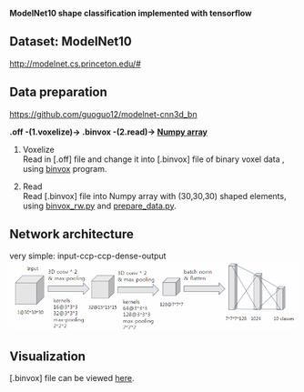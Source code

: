 **ModelNet10 shape classification implemented with tensorflow**

## Dataset: ModelNet10 
http://modelnet.cs.princeton.edu/#

## Data preparation 
https://github.com/guoguo12/modelnet-cnn3d_bn

**.off -(1.voxelize)-> .binvox -(2.read)-> [Numpy array](https://github.com/Sooram/ModelNet-3dCNN-tensorflow/blob/master/modelnet10.npz)**

1. Voxelize \
Read in [.off] file and change it into [.binvox] file of binary voxel data , using [binvox](http://www.patrickmin.com/binvox/) program.

2. Read \
Read [.binvox] file into Numpy array with (30,30,30) shaped elements, using [binvox_rw.py](https://github.com/Sooram/ModelNet-3dCNN-tensorflow/blob/master/binvox_rw.py) and [prepare_data.py](https://github.com/Sooram/ModelNet-3dCNN-tensorflow/blob/master/prepare_data.py).

## Network architecture
very simple: input-ccp-ccp-dense-output
![Overview](https://github.com/Sooram/ModelNet-3dCNN-tensorflow/blob/master/network.PNG)

## Visualization
[.binvox] file can be viewed [here](https://github.com/raahii/simple_voxel_viewer).

